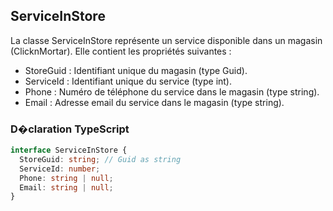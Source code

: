 ﻿## ServiceInStore

La classe ServiceInStore représente un service disponible dans un magasin (ClicknMortar). Elle contient les propriétés suivantes :

- StoreGuid : Identifiant unique du magasin (type Guid).
- ServiceId : Identifiant unique du service (type int).
- Phone : Numéro de téléphone du service dans le magasin (type string).
- Email : Adresse email du service dans le magasin (type string).

### D�claration TypeScript
```typescript
interface ServiceInStore {
  StoreGuid: string; // Guid as string
  ServiceId: number;
  Phone: string | null;
  Email: string | null;
}
```